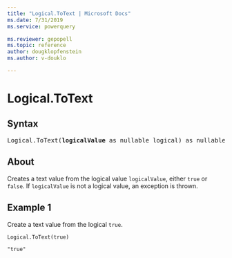 ```yaml
---
title: "Logical.ToText | Microsoft Docs"
ms.date: 7/31/2019
ms.service: powerquery

ms.reviewer: gepopell
ms.topic: reference
author: dougklopfenstein
ms.author: v-douklo

---
```

# Logical.ToText

## Syntax

<pre>
Logical.ToText(<b>logicalValue</b> as nullable logical) as nullable text  
</pre>
  
## About  
Creates a text value from the logical value `logicalValue`, either `true` or `false`. If `logicalValue` is not a logical value, an exception is thrown.

## Example 1
Create a text value from the logical `true`.

```powerquery-m
Logical.ToText(true)
```

`"true"`

